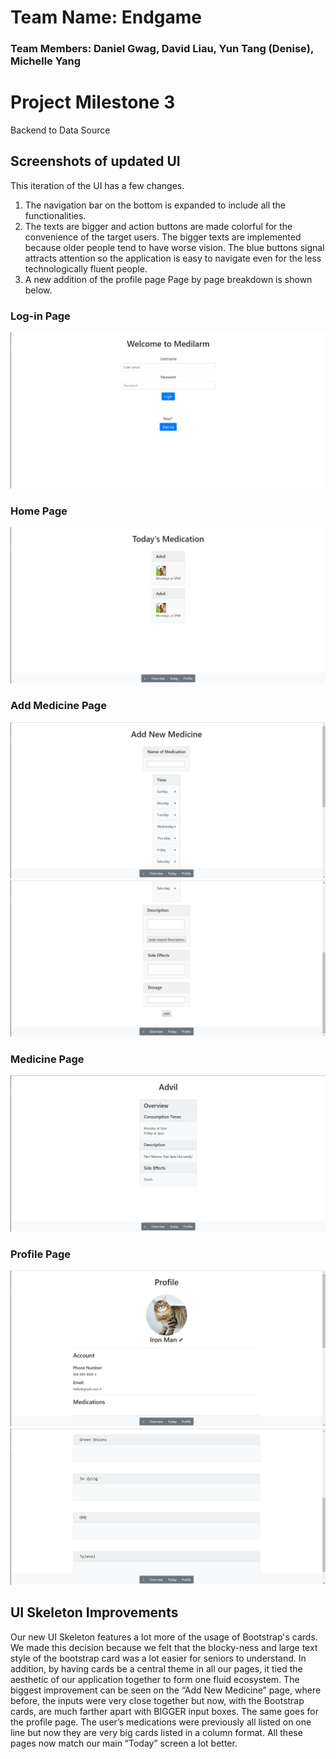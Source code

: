 # Team Name: Endgame
### Team Members: Daniel Gwag, David Liau, Yun Tang (Denise), Michelle Yang

# Project Milestone 3

Backend to Data Source

## Screenshots of updated UI
This iteration of the UI has a few changes. 
1. The navigation bar on the bottom is expanded to include all the functionalities. 
2. The texts are bigger and action buttons are made colorful for the convenience of the target users. The bigger texts are implemented because older people tend to have worse vision. The blue buttons signal attracts attention so the application is easy to navigate even for the less technologically fluent people. 
3. A new addition of the profile page
Page by page breakdown is shown below. 

### Log-in Page
![loginpage](UISkeleton/Milestone3/loginpage.JPG)

### Home Page
![homepage](UISkeleton/Milestone3/homepage.JPG)

### Add Medicine Page
![addpage1](UISkeleton/Milestone3/addpage1.JPG)
![addpage2](UISkeleton/Milestone3/addpage2.JPG)

### Medicine Page
![medpage](UISkeleton/Milestone3/medpage.JPG)

### Profile Page
![profilepage1](UISkeleton/Milestone3/profilepage1.JPG)
![profilepage2](UISkeleton/Milestone3/profilepage2.JPG)

## UI Skeleton Improvements
Our new UI Skeleton features a lot more of the usage of Bootstrap's cards. We made this decision because we felt that the blocky-ness and large text style of the bootstrap card was a lot easier for seniors to understand. In addition, by having cards be a central theme in all our pages, it tied the aesthetic of our application together to form one fluid ecosystem. The biggest improvement can be seen on the “Add New Medicine” page, where before, the inputs were very close together but now, with the Bootstrap cards, are much farther apart with BIGGER input boxes. The same goes for the profile page. The user’s medications were previously all listed on one line but now they are very big cards listed in a column format. All these pages now match our main “Today” screen a lot better.
